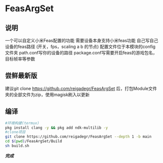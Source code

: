 # FeasArgSet
## 说明
一个可以自定义小米Feas配置的功能 需要设备本身支持小米feas功能 自己写自己设备的feas路径 (开关，fps，scaling a b 的节点) 配置文件位于本模块的config文件夹 path.conf写你的设备的路径 package.conf写需要开启feas的游戏包名，目标帧率等参数
## 尝鲜最新版
建议git clone https://github.com/reigadegr/FeasArgSet 后，打包Module文件夹的全部文件为zip，使用magisk刷入以更新

## 编译
```bash
#环境构建(termux)
pkg install clang -y && pkg add ndk-multilib -y
#clone项目
git clone https://github.com/reigadegr/FeasArgSet --depth 1 -b main
cd $(pwd)/FeasArgSet/Build
sh build.sh
```
***完成***
